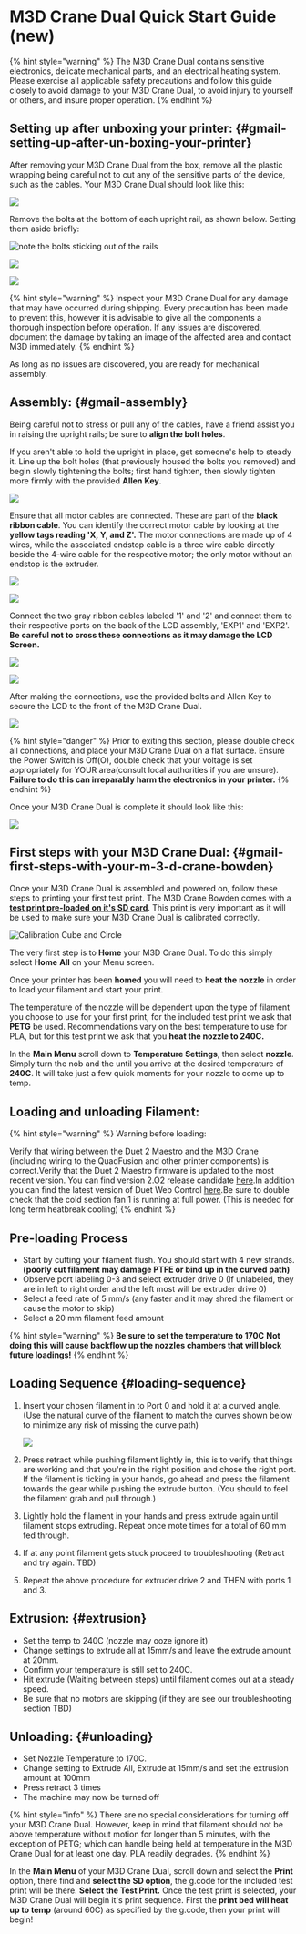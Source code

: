 # M3D Crane Dual Quick Start Guide \(new\)

{% hint style="warning" %}
The M3D Crane Dual contains sensitive electronics, delicate mechanical parts, and an electrical heating system. Please exercise all applicable safety precautions and follow this guide closely to avoid damage to your M3D Crane Dual, to avoid injury to yourself or others, and insure proper operation.
{% endhint %}

## Setting up after unboxing your printer: {#gmail-setting-up-after-un-boxing-your-printer}

After removing your M3D Crane Dual from the box, remove all the plastic wrapping being careful not to cut any of the sensitive parts of the device, such as the cables. Your M3D Crane Dual should look like this:

![](.gitbook/assets/20181004_023218_001%20%281%29.jpg)

Remove the bolts at the bottom of each upright rail, as shown below. Setting them aside briefly:

![note the bolts sticking out of the rails](.gitbook/assets/image%20%288%29.png)

![](.gitbook/assets/image%20%283%29.png)



![](.gitbook/assets/20181004_022851-0.jpg)

{% hint style="warning" %}
Inspect your M3D Crane Dual for any damage that may have occurred during shipping. Every precaution has been made to prevent this, however it is advisable to give all the components a thorough inspection before operation. If any issues are discovered, document the damage by taking an image of the affected area and contact M3D immediately.
{% endhint %}

 As long as no issues are discovered, you are ready for mechanical assembly. 

## Assembly: {#gmail-assembly}

Being careful not to stress or pull any of the cables, have a friend assist you in raising the upright rails; be sure to **align the bolt holes**.

If you aren't able to hold the upright in place, get someone's help to steady it. Line up the bolt holes \(that previously housed the bolts you removed\) and begin slowly tightening the bolts; first hand tighten, then slowly tighten more firmly with the provided **Allen Key**.

![](.gitbook/assets/20181004_023937_004.jpg)

Ensure that all motor cables are connected. These are part of the **black ribbon cable**. You can identify the correct motor cable by looking at the **yellow tags reading 'X, Y, and Z'.** The motor connections are made up of 4 wires, while the associated endstop cable is a three wire cable directly beside the 4-wire cable for the respective motor; the only motor without an endstop is the extruder.

![](.gitbook/assets/20181004_024627.jpg)

![](.gitbook/assets/20181004_024947.jpg)

Connect the two gray ribbon cables labeled '1' and '2' and connect them to their respective ports on the back of the LCD assembly, 'EXP1' and 'EXP2'. **Be careful not to cross these connections as it may damage the LCD Screen.**

![](.gitbook/assets/20181004_025210.jpg)

![](.gitbook/assets/20181004_025303.jpg)

After making the connections, use the provided bolts and Allen Key to secure the LCD to the front of the M3D Crane Dual.

![](.gitbook/assets/20181004_025605.jpg)

{% hint style="danger" %}
Prior to exiting this section, please double check all connections, and place your  M3D Crane Dual on a flat surface. Ensure the Power Switch is Off\(O\), double check that your voltage is set appropriately for YOUR area\(consult local authorities if you are unsure\). **Failure to do this can irreparably harm the electronics in your printer.**
{% endhint %}

Once your M3D Crane Dual is complete it should look like this:

![](.gitbook/assets/crane_dual.png)

## First steps with your M3D Crane Dual: {#gmail-first-steps-with-your-m-3-d-crane-bowden}

Once your M3D Crane Dual is assembled and powered on, follow these steps to printing your first test print. The M3D Crane Bowden comes with a [**test print pre-loaded on it's SD card**](https://www.thingiverse.com/thing:170922/files). This print is very important as it will be used to make sure your M3D Crane Dual is calibrated correctly.

![Calibration Cube and Circle](.gitbook/assets/calibration_cubecircle_preview_featured.jpg)

The very first step is to **Home** your M3D Crane Dual. To do this simply select **Home** **All** on your Menu screen.

Once your printer has been **homed** you will need to **heat the nozzle** in order to load your filament and start your print.

The temperature of the nozzle will be dependent upon the type of filament you choose to use for your first print, for the included test print we ask that **PETG** be used. Recommendations vary on the best temperature to use for PLA, but for this test print we ask that you **heat the nozzle to 240C.**

In the **Main Menu** scroll down to **Temperature Settings**, then select **nozzle**. Simply turn the nob and the until you arrive at the desired temperature of **240C**. It will take just a few quick moments for your nozzle to come up to temp.

## **Loading and unloading Filament:**

{% hint style="warning" %}
Warning before loading:

Verify that wiring between the Duet 2 Maestro and the M3D Crane \(including wiring to the QuadFusion and other printer components\) is correct.Verify that the Duet 2 Maestro firmware is updated to the most recent version. You can find version 2.O2 release candidate [here](https://github.com/dc42/RepRapFirmware/releases/download/2.02RC2/DuetMaestroFirmware.bin).In addition you can find the latest version of Duet Web Control [here](https://github.com/dc42/RepRapFirmware/releases/download/2.02RC2/DuetWebControl-1.22.3.zip).Be sure to double check that the cold section fan 1 is running at full power. \(This is needed for long term heatbreak cooling\)
{% endhint %}

## Pre-loading Process

* Start by cutting your filament flush. You should start with 4 new strands. **\(poorly cut filament may damage PTFE or bind up in the curved path\)**
* Observe port labeling 0-3 and select extruder drive 0 \(If unlabeled, they are in left to right order and the left most will be extruder drive 0\)
* Select a feed rate of 5 mm/s \(any faster and it may shred the filament or cause the motor to skip\)
* Select a 20 mm filament feed amount

{% hint style="warning" %}
**Be sure to set the temperature to 170C** **Not doing this will cause backflow up the nozzles chambers that will block future loadings!**
{% endhint %}

## **Loading Sequence** {#loading-sequence}

1. Insert your chosen filament in to Port 0 and hold it at a curved angle. \(Use the natural curve of the filament to match the curves shown below to minimize any risk of missing the curve path\)

   ![](.gitbook/assets/9_dualsetupcloseup.png)

2. Press retract while pushing filament lightly in, this is to verify that things are working and that you're in the right position and chose the right port. If the filament is ticking in your hands, go ahead and press the filament towards the gear while pushing the extrude button. \(You should to feel the filament grab and pull through.\)
3. Lightly hold the filament in your hands and press extrude again until filament stops extruding. Repeat once mote times for a total of 60 mm fed through.
4. If at any point filament gets stuck proceed to troubleshooting \(Retract and try again. TBD\)
5. Repeat the above procedure for extruder drive 2 and THEN with ports 1 and 3.

## Extrusion: {#extrusion}

* Set the temp to 240C \(nozzle may ooze ignore it\)
* Change settings to extrude all at 15mm/s and leave the extrude amount at 20mm.
* Confirm your temperature is still set to 240C.
* Hit extrude \(Waiting between steps\) until filament comes out at a steady speed.
* Be sure that no motors are skipping \(if they are see our troubleshooting section TBD\)

## Unloading: {#unloading}

* Set Nozzle Temperature to 170C.
* Change setting to Extrude All, Extrude at 15mm/s and set the extrusion amount at 100mm
* Press retract 3 times
* The machine may now be turned off

{% hint style="info" %}
There are no special considerations for turning off your M3D Crane Dual. However, keep in mind that filament should not be above temperature without motion for longer than 5 minutes, with the exception of PETG; which can handle being held at temperature in the M3D Crane Dual for at least one day. PLA readily degrades.
{% endhint %}

In the **Main Menu** of your M3D Crane Dual, scroll down and select the **Print** option, there find and **select the SD option**, the g.code for the included test print will be there. **Select the Test Print.** Once the test print is selected, your M3D Crane Dual will begin it's print sequence. First the **print bed will heat up to temp** \(around 60C\) as specified by the g.code, then your print will begin!

